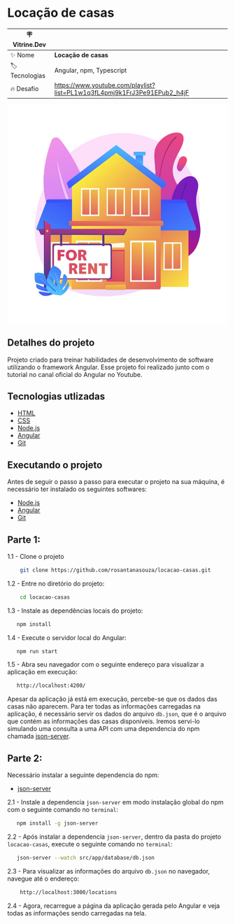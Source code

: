 # Locação de casas

| :placard: Vitrine.Dev |     |
| -------------  | --- |
| :sparkles: Nome        | **Locação de casas**
| :label: Tecnologias | Angular, npm, Typescript
| :fire: Desafio     | https://www.youtube.com/playlist?list=PL1w1q3fL4pmj9k1FrJ3Pe91EPub2_h4jF

<img 
  src="https://raw.githubusercontent.com/rosantanasouza/locacao-casas/main/assets/img/Ilustracao_casa.jpg#vitrinedev"
  width="700"
  height="500"
/>

## Detalhes do projeto

Projeto criado para treinar habilidades de desenvolvimento de software utilizando o framework Angular. Esse projeto foi realizado junto com o tutorial no canal oficial do Angular no Youtube.

## Tecnologias utlizadas

- [HTML](https://developer.mozilla.org/pt-BR/docs/Web/HTML)
- [CSS](https://developer.mozilla.org/pt-BR/docs/Web/CSS)
- [Node.js](https://nodejs.org/en)
- [Angular](https://angular.io/)
- [Git](https://git-scm.com/downloads)


## Executando o projeto
Antes de seguir o passo a passo para executar o projeto na sua máquina, é necessário ter instalado os seguintes softwares:

- [Node.js](https://nodejs.org/en)
- [Angular](https://angular.io/)
- [Git](https://git-scm.com/downloads)

## Parte 1: 

1.1 - Clone o projeto
```bash
    git clone https://github.com/rosantanasouza/locacao-casas.git
```

1.2 - Entre no diretório do projeto:
```bash
    cd locacao-casas
```

1.3 - Instale as dependências locais do projeto:
```bash
   npm install
```

1.4 - Execute o servidor local do Angular:
```bash
   npm run start
```

1.5 - Abra seu navegador com o seguinte endereço para visualizar a aplicação em execução:
```bash
   http://localhost:4200/
```

Apesar da aplicação já está em execução, percebe-se que os dados das casas não aparecem. Para ter todas as informações carregadas na aplicação, é necessário servir os dados do arquivo `db.json`, que é o arquivo que contém as informações das casas disponíveis. Iremos servi-lo simulando uma consulta a uma API com uma dependencia do npm chamada [json-server](https://www.npmjs.com/package/json-server).

## Parte 2:
Necessário instalar a seguinte dependencia do npm:

- [json-server](https://www.npmjs.com/package/json-server)

2.1 - Instale a dependencia `json-server` em modo instalação global do npm com o seguinte comando no `terminal`:
```bash
   npm install -g json-server
```

2.2 - Após instalar a dependencia `json-server`, dentro da pasta do projeto `locacao-casas`, execute o seguinte comando no `terminal`:
```bash
   json-server --watch src/app/database/db.json
```

2.3 - Para visualizar as informações do arquivo `db.json` no navegador, navegue até o endereço:
```bash
    http://localhost:3000/locations
```

2.4 - Agora, recarregue a página da aplicação gerada pelo Angular e veja todas as informações sendo carregadas na tela.

